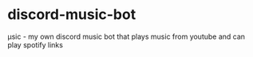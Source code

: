 # discord-music-bot
μsic - my own discord music bot that plays music from youtube and can play spotify links
